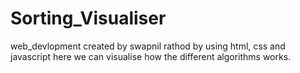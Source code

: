 # Sorting_Visualiser
web_devlopment
created by swapnil rathod 
by using html, css and javascript
here we can visualise how the different algorithms works.

